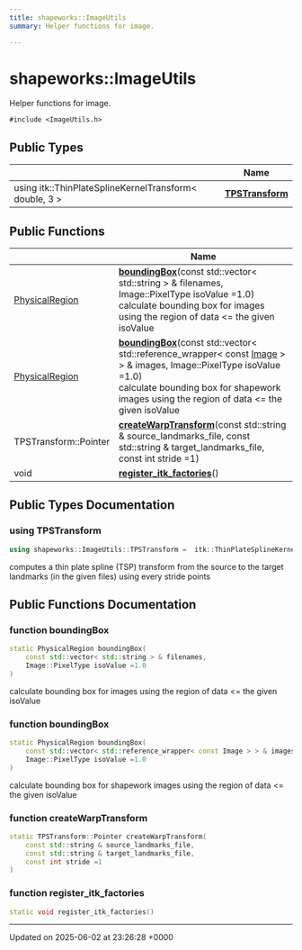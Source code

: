 ```yaml
---
title: shapeworks::ImageUtils
summary: Helper functions for image. 

---
```


# shapeworks::ImageUtils



Helper functions for image. 


`#include <ImageUtils.h>`

## Public Types

|                | Name           |
| -------------- | -------------- |
| using itk::ThinPlateSplineKernelTransform< double, 3 > | **[TPSTransform](../Classes/classshapeworks_1_1ImageUtils.md#using-tpstransform)**  |

## Public Functions

|                | Name           |
| -------------- | -------------- |
| [PhysicalRegion](../Classes/classshapeworks_1_1PhysicalRegion.md) | **[boundingBox](../Classes/classshapeworks_1_1ImageUtils.md#function-boundingbox)**(const std::vector< std::string > & filenames, Image::PixelType isoValue =1.0)<br>calculate bounding box for images using the region of data <= the given isoValue  |
| [PhysicalRegion](../Classes/classshapeworks_1_1PhysicalRegion.md) | **[boundingBox](../Classes/classshapeworks_1_1ImageUtils.md#function-boundingbox)**(const std::vector< std::reference_wrapper< const [Image](../Classes/classshapeworks_1_1Image.md) > > & images, Image::PixelType isoValue =1.0)<br>calculate bounding box for shapework images using the region of data <= the given isoValue  |
| TPSTransform::Pointer | **[createWarpTransform](../Classes/classshapeworks_1_1ImageUtils.md#function-createwarptransform)**(const std::string & source_landmarks_file, const std::string & target_landmarks_file, const int stride =1) |
| void | **[register_itk_factories](../Classes/classshapeworks_1_1ImageUtils.md#function-register-itk-factories)**() |

## Public Types Documentation

### using TPSTransform

```cpp
using shapeworks::ImageUtils::TPSTransform =  itk::ThinPlateSplineKernelTransform<double, 3>;
```


computes a thin plate spline (TSP) transform from the source to the target landmarks (in the given files) using every stride points 


## Public Functions Documentation

### function boundingBox

```cpp
static PhysicalRegion boundingBox(
    const std::vector< std::string > & filenames,
    Image::PixelType isoValue =1.0
)
```

calculate bounding box for images using the region of data <= the given isoValue 

### function boundingBox

```cpp
static PhysicalRegion boundingBox(
    const std::vector< std::reference_wrapper< const Image > > & images,
    Image::PixelType isoValue =1.0
)
```

calculate bounding box for shapework images using the region of data <= the given isoValue 

### function createWarpTransform

```cpp
static TPSTransform::Pointer createWarpTransform(
    const std::string & source_landmarks_file,
    const std::string & target_landmarks_file,
    const int stride =1
)
```


### function register_itk_factories

```cpp
static void register_itk_factories()
```


-------------------------------

Updated on 2025-06-02 at 23:26:28 +0000